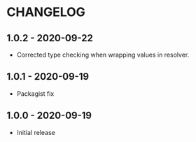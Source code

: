 # CHANGELOG

## 1.0.2 - 2020-09-22

* Corrected type checking when wrapping values in resolver.


## 1.0.1 - 2020-09-19

* Packagist fix


## 1.0.0 - 2020-09-19

* Initial release
